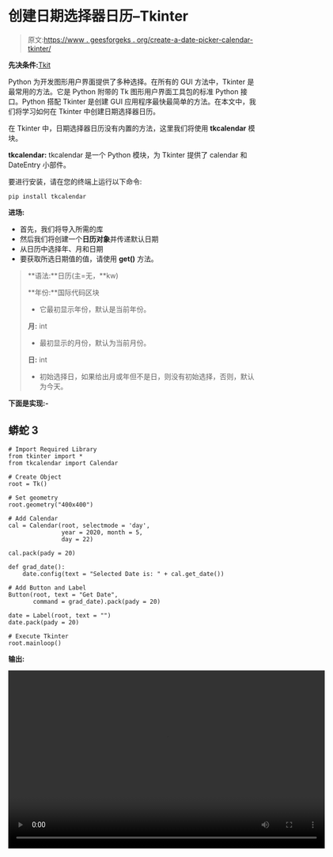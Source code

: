 # 创建日期选择器日历–Tkinter

> 原文:[https://www . geesforgeks . org/create-a-date-picker-calendar-tkinter/](https://www.geeksforgeeks.org/create-a-date-picker-calendar-tkinter/)

**先决条件:**[Tkit](https://www.geeksforgeeks.org/python-gui-tkinter/)

Python 为开发图形用户界面提供了多种选择。在所有的 GUI 方法中，Tkinter 是最常用的方法。它是 Python 附带的 Tk 图形用户界面工具包的标准 Python 接口。Python 搭配 Tkinter 是创建 GUI 应用程序最快最简单的方法。在本文中，我们将学习如何在 Tkinter 中创建日期选择器日历。

在 Tkinter 中，日期选择器日历没有内置的方法，这里我们将使用 **tkcalendar** 模块。

**tkcalendar:** tkcalendar 是一个 Python 模块，为 Tkinter 提供了 calendar 和 DateEntry 小部件。

要进行安装，请在您的终端上运行以下命令:

```
pip install tkcalendar
```

**进场:**

*   首先，我们将导入所需的库
*   然后我们将创建一个**日历对象**并传递默认日期
*   从日历中选择年、月和日期
*   要获取所选日期值的值，请使用 **get()** 方法。

> **语法:**日历(主=无，**kw)
> 
> **年份:**国际代码区块
> 
> *   它最初显示年份，默认是当前年份。
> 
> **月:** int
> 
> *   最初显示的月份，默认为当前月份。
> 
> **日:** int
> 
> *   初始选择日，如果给出月或年但不是日，则没有初始选择，否则，默认为今天。

**下面是实现:-**

## 蟒蛇 3

```
# Import Required Library
from tkinter import *
from tkcalendar import Calendar

# Create Object
root = Tk()

# Set geometry
root.geometry("400x400")

# Add Calendar
cal = Calendar(root, selectmode = 'day',
               year = 2020, month = 5,
               day = 22)

cal.pack(pady = 20)

def grad_date():
    date.config(text = "Selected Date is: " + cal.get_date())

# Add Button and Label
Button(root, text = "Get Date",
       command = grad_date).pack(pady = 20)

date = Label(root, text = "")
date.pack(pady = 20)

# Execute Tkinter
root.mainloop()
```

**输出:**

<video class="wp-video-shortcode" id="video-544807-1" width="640" height="360" preload="metadata" controls=""><source type="video/mp4" src="https://media.geeksforgeeks.org/wp-content/uploads/20210117194936/FreeOnlineScreenRecorderProject1.mp4?_=1">[https://media.geeksforgeeks.org/wp-content/uploads/20210117194936/FreeOnlineScreenRecorderProject1.mp4](https://media.geeksforgeeks.org/wp-content/uploads/20210117194936/FreeOnlineScreenRecorderProject1.mp4)</video>